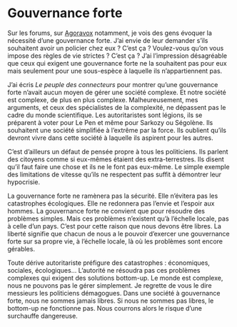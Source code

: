 # Gouvernance forte

Sur les forums, sur [Agoravox](http://agoravox.fr) notamment, je vois des gens évoquer la nécessité d’une gouvernance forte. J’ai envie de leur demander s’ils souhaitent avoir un policier chez eux ? C’est ça ? Voulez-vous qu’on vous impose des règles de vie strictes ? C’est ça ? J’ai l’impression désagréable que ceux qui exigent une gouvernance forte ne la souhaitent pas pour eux mais seulement pour une sous-espèce à laquelle ils n’appartiennent pas.

J’ai écris *Le peuple des connecteurs* pour montrer qu’une gouvernance forte n’avait aucun moyen de gérer une société complexe. Et notre société est complexe, de plus en plus complexe. Malheureusement, mes arguments, et ceux des spécialistes de la complexité, ne dépassent pas le cadre du monde scientifique. Les autoritaristes sont légions, ils se préparent à voter pour Le Pen et même pour Sarkozy ou Ségolène. Ils souhaitent une société simplifiée à l’extrême par la force. Ils oublient qu’ils devront vivre dans cette société à laquelle ils aspirent pour les autres.

C’est d’ailleurs un défaut de pensée propre à tous les politiciens. Ils parlent des citoyens comme si eux-mêmes étaient des extra-terrestres. Ils disent qu’il faut faire une chose et ils ne le font pas eux-même. Le simple exemple des limitations de vitesse qu’ils ne respectent pas suffit à démontrer leur hypocrisie.

La gouvernance forte ne ramènera pas la sécurité. Elle n’évitera pas les catastrophes écologiques. Elle ne redonnera pas l’envie et l’espoir aux hommes. La gouvernance forte ne convient que pour résoudre des problèmes simples. Mais ces problèmes n’existent qu’à l’échelle locale, pas à celle d’un pays. C’est pour cette raison que nous devons être libres. La liberté signifie que chacun de nous a le pouvoir d’exercer une gouvernance forte sur sa propre vie, à l’échelle locale, là où les problèmes sont encore gérables.

Toute dérive autoritariste préfigure des catastrophes : économiques, sociales, écologiques… L’autorité ne résoudra pas ces problèmes complexes qui exigent des solutions bottom-up. Le monde est complexe, nous ne pouvons pas le gérer simplement. Je regrette de vous le dire messieurs les politiciens démagogues. Dans une société à gouvernance forte, nous ne sommes jamais libres. Si nous ne sommes pas libres, le bottom-up ne fonctionne pas. Nous courrons alors le risque d’une surchauffe dangereuse.